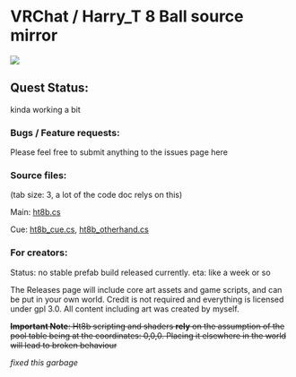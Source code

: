 # VRChat / Harry_T 8 Ball source mirror

![](https://i.imgur.com/hb38Zs0.jpg)

## Quest Status:
kinda working a bit

### Bugs / Feature requests:
Please feel free to submit anything to the issues page here

### Source files:
(tab size: 3, a lot of the code doc relys on this)

Main:
[ht8b.cs](https://github.com/Terri00/vrc8ball/blob/master/Assets/harry_t/us/ht8b.cs?ts=3)

Cue:
[ht8b_cue.cs](https://github.com/Terri00/vrc8ball/blob/master/Assets/harry_t/us/ht8b_cue.cs?ts=3), 
[ht8b_otherhand.cs](https://github.com/Terri00/vrc8ball/blob/master/Assets/harry_t/us/ht8b_otherhand.cs?ts=3)


### For creators:
Status: no stable prefab build released currently. eta: like a week or so

The Releases page will include core art assets and game scripts, and can be put in your own world. Credit is not required and everything is licensed under gpl 3.0. All content including art was created by myself.

~~**Important Note**: Ht8b scripting and shaders **rely** on the assumption of the pool table being at the coordinates: 0,0,0. Placing it elsewhere in the world will lead to broken behaviour~~

*fixed this garbage*
